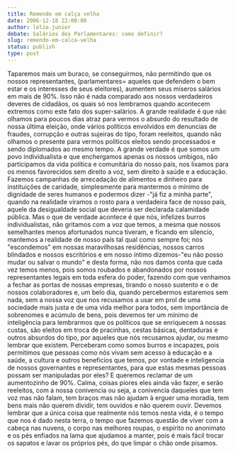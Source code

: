 ```yaml
---
title: Remendo em calça velha
date: 2006-12-18 22:00:00
author: lelio.junior
debate: Salários dos Parlamentares: como definir?
slug: remendo-em-calca-velha
status: publish 
type: post
---
```


Taparemos mais um buraco, se conseguirmos, não permitindo que os nossos representantes, (parlamentares= aqueles que defendem o bem estar e os interesses de seus eleitores), aumentem seus míseros salários em mais de 90%. Isso não é nada comparado aos nossos verdadeiros deveres de cidadãos, os quais só nos lembramos quando acontecem extremos como este fato dos super-salários. A grande realidade é que não olhamos para poucos dias atraz para vermos o absurdo do resultado de nossa última eleição, onde vários políticos envolvidos em denuncias de fraudes, corrupção e outras sujeiras do tipo, foram reeleitos, quando não olhamos o presente para vermos políticos eleitos sendo processados e sendo diplomados ao mesmo tempo. A grande verdade é que somos um povo individualista e que enchergamos apenas os nossos umbigos, não participamos da vida política e comunitária do nosso país, nos lixamos para os menos favorecidos sem direito a voz, sem direito à saúde e a educação. Fazemos campanhas de arrecadação de alimentos e dinheiro para instituições de caridade, simplesmente para mantermos o mínimo de dignidade de seres humanos e podermos dizer -"já fiz a minha parte", quando na realidade viramos o rosto para a verdadeira face de nosso país, aquele da desigualdade social que deveria ser declarada calamidade pública. Mas o que de verdade acontece é que nós, infelizes burros individualistas, não gritamos com a voz que temos, a mesma que nossos semelhantes menos afortunados nunca tiveram, e ficando em silencio, mantemos a realidade de nosso país tal qual como sempre foi; nos "escondemos" em nossas maravilhosas residências, nossos carros blindados e nossos escritórios e em nosso íntimo dizemos-"eu não posso mudar ou salvar o mundo" e desta forma, não nos damos conta que cada vez temos menos, pois somos roubados e abandonados por nossos representantes legais em toda esfera do poder, fazendo com que venhamos a fechar as portas de nossas empresas, tirando o nosso sustento e o de nossos colaboradores e, um belo dia, quando percebermos estaremos sem nada, sem a nossa voz que nos recusamos a usar em prol de uma sociedade mais justa e de uma vida melhor para todos, sem importância de sobrenomes e acúmulo de bens, pois devemos ter um mínimo de inteligência para lembrarmos que os políticos que se enriquecem à nossas custas, são eleitos em troca de pracinhas, cestas básicas, dentaduras e outros absurdos do tipo, por aqueles que nós recusamos ajudar, ou mesmo lembrar que existem. Perceberam como somos burros e incapazes, pois permitimos que pessoas como nós vivam sem acesso à educação e a saúde, a cultura e outros benefícios que temos, por vontade e inteligencia de nossos governantes e representantes, para que estas mesmas pessoas possam ser manipuladas por eles? E queremos reclamar de um aumentozinho de 90%. Calma, coisas piores eles ainda vão fazer, e serão reeleitos, com a nossa conivencia ou seja, a conivencia daqueles que tem voz mas não falam, tem braços mas não ajudam à erguer uma moradia, tem bens mais não querem dividir, tem ouvidos e não querem ouvir. Devemos lembrar que a única coisa que realmente nós temos nesta vida, é o tempo que nos é dado nesta terra, o tempo que fazemos questão de viver com a cabeça nas nuvens, o corpo nas melhores roupas, o espírito no anonimato e os pés enfiados na lama que ajudamos a manter, pois é mais fácil trocar os sapatos e lavar os próprios pés, do que limpar o chão onde pisamos.
